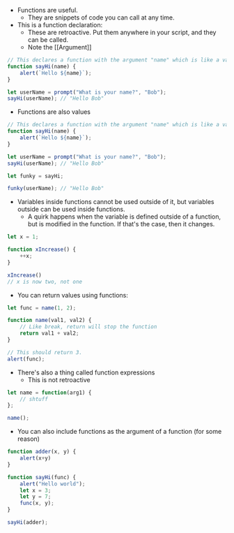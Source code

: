 - Functions are useful.
	- They are snippets of code you can call at any time.
- This is a function declaration:
	- These are retroactive. Put them anywhere in your script, and they can be called.
	- Note the [[Argument]]

```js
// This declares a function with the argument "name" which is like a variable
function sayHi(name) {
	alert(`Hello ${name}`);
}

let userName = prompt("What is your name?", "Bob");
sayHi(userName); // "Hello Bob"
```

- Functions are also values

```js
// This declares a function with the argument "name" which is like a variable
function sayHi(name) {
	alert(`Hello ${name}`);
}

let userName = prompt("What is your name?", "Bob");
sayHi(userName); // "Hello Bob"

let funky = sayHi;

funky(userName); // "Hello Bob"
```

- Variables inside functions cannot be used outside of it, but variables outside can be used inside functions.
	- A quirk happens when the variable is defined outside of a function, but is modified in the function. If that's the case, then it changes.

```js
let x = 1;

function xIncrease() {
	++x;
}

xIncrease()
// x is now two, not one
```

- You can return values using functions:

```js
let func = name(1, 2);

function name(val1, val2) {
	// Like break, return will stop the function
	return val1 + val2;
}

// This should return 3.
alert(func);
```

- There's also a thing called function expressions
	- This is not retroactive

```js
let name = function(arg1) {
	// shtuff
};

name();
```

- You can also include functions as the argument of a function (for some reason)

```js
function adder(x, y) {
	alert(x+y)
}

function sayHi(func) {
	alert("Hello world");
	let x = 3;
	let y = 7;
	func(x, y);
}

sayHi(adder);
```